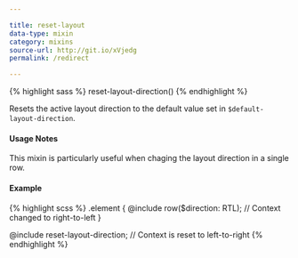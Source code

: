 ```yaml
---

title: reset-layout
data-type: mixin
category: mixins
source-url: http://git.io/xVjedg
permalink: /redirect

---
```


{% highlight sass %}
reset-layout-direction()
{% endhighlight %}

Resets the active layout direction to the default value set in `$default-layout-direction`.

#### Usage Notes

This mixin is particularly useful when chaging the layout direction in a single row.

#### Example

{% highlight scss %}
.element {
  @include row($direction: RTL);
  // Context changed to right-to-left
}

@include reset-layout-direction;
// Context is reset to left-to-right
{% endhighlight %}
